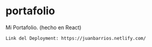 # portafolio
Mi Portafolio. (hecho en React)

```
Link del Deployment: https://juanbarrios.netlify.com/
```
